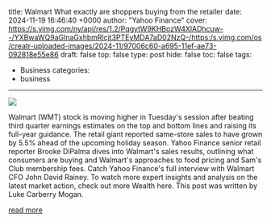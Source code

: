 title: Walmart What exactly are shoppers buying from the retailer
date: 2024-11-19 16:46:40 +0000
author: "Yahoo Finance"
cover: https://s.yimg.com/ny/api/res/1.2/PqgytW9KHBozW4XlADhcuw--/YXBwaWQ9aGlnaGxhbmRlcjt3PTEyMDA7aD02NzQ-/https:/s.yimg.com/os/creatr-uploaded-images/2024-11/97006c60-a695-11ef-ae73-092818e55e86
draft: false
top: false
type: post
hide: false
toc: false
tags:
  - Business
categories:
  - business
---

![](https://s.yimg.com/ny/api/res/1.2/PqgytW9KHBozW4XlADhcuw--/YXBwaWQ9aGlnaGxhbmRlcjt3PTEyMDA7aD02NzQ-/https:/s.yimg.com/os/creatr-uploaded-images/2024-11/97006c60-a695-11ef-ae73-092818e55e86)

Walmart (WMT) stock is moving higher in Tuesday's session after beating third quarter earnings estimates on the top and bottom lines and raising its full-year guidance. The retail giant reported same-store sales to have grown by 5.5% ahead of the upcoming holiday season. Yahoo Finance senior retail reporter Brooke DiPalma dives into Walmart's sales results, outlining what consumers are buying and Walmart's approaches to food pricing and Sam's Club membership fees. Catch Yahoo Finance's full interview with Walmart CFO John David Rainey. To watch more expert insights and analysis on the latest market action, check out more Wealth here. This post was written by Luke Carberry Mogan.

[read more](https://finance.yahoo.com/video/walmart-exactly-shoppers-buying-retailer-164640852.html)
